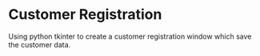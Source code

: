 # Customer Registration

Using python tkinter to create a customer registration window which save the customer data.

